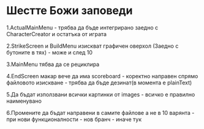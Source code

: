 # Шестте Божи заповеди
1.ActualMainMenu - трябва да бъде интегрирано заедно с CharacterCreator и остатъка от играта

2.StrikeScreen и BuildMenu изискват графичен оверхол (Заедно с бутоните в тях) - може и след 10 

3.MainMenu тябва да се рециклира

4.EndScreen макар вече да има scoreboard - коректно направен спрямо файловото изискване - трябва да бъде дезинат(в момента е plainText)

5.Да бъдат използвани всички картинки от images - всичко е правилно наименувано

6.Промените да бъдат направени в самите файлове а не в 10 варянта - при нови функционалности - нов бранч - иначе тук
